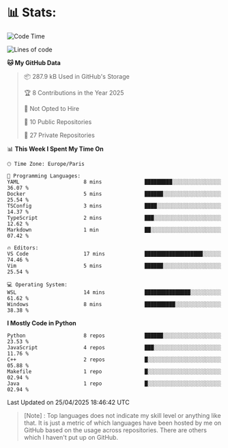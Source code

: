 

<h1>📊 Stats:</h1>

<!--START_SECTION:waka-->
![Code Time](http://img.shields.io/badge/Code%20Time-851%20hrs-blue)

![Lines of code](https://img.shields.io/badge/From%20Hello%20World%20I%27ve%20Written-6.6%20million%20lines%20of%20code-blue)

**🐱 My GitHub Data** 

> 📦 287.9 kB Used in GitHub's Storage 
 > 
> 🏆 8 Contributions in the Year 2025
 > 
> 🚫 Not Opted to Hire
 > 
> 📜 10 Public Repositories 
 > 
> 🔑 27 Private Repositories 
 > 
📊 **This Week I Spent My Time On** 

```text
🕑︎ Time Zone: Europe/Paris

💬 Programming Languages: 
YAML                     8 mins              █████████░░░░░░░░░░░░░░░░   36.07 % 
Docker                   5 mins              ██████░░░░░░░░░░░░░░░░░░░   25.54 % 
TSConfig                 3 mins              ████░░░░░░░░░░░░░░░░░░░░░   14.37 % 
TypeScript               2 mins              ███░░░░░░░░░░░░░░░░░░░░░░   12.62 % 
Markdown                 1 min               ██░░░░░░░░░░░░░░░░░░░░░░░   07.42 % 

🔥 Editors: 
VS Code                  17 mins             ███████████████████░░░░░░   74.46 % 
Vim                      5 mins              ██████░░░░░░░░░░░░░░░░░░░   25.54 % 

💻 Operating System: 
WSL                      14 mins             ███████████████░░░░░░░░░░   61.62 % 
Windows                  8 mins              ██████████░░░░░░░░░░░░░░░   38.38 % 
```

**I Mostly Code in Python** 

```text
Python                   8 repos             ██████░░░░░░░░░░░░░░░░░░░   23.53 % 
JavaScript               4 repos             ███░░░░░░░░░░░░░░░░░░░░░░   11.76 % 
C++                      2 repos             █░░░░░░░░░░░░░░░░░░░░░░░░   05.88 % 
Makefile                 1 repo              █░░░░░░░░░░░░░░░░░░░░░░░░   02.94 % 
Java                     1 repo              █░░░░░░░░░░░░░░░░░░░░░░░░   02.94 % 
```




 Last Updated on 25/04/2025 18:46:42 UTC
<!--END_SECTION:waka-->

 > [Note] : Top languages does not indicate my skill level or anything like that. It is just a metric of which languages have been hosted by me on GitHub based on the usage across repositories. There are others which I haven't put up on GitHub.</span>

